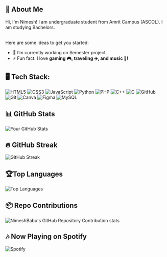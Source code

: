 ## 👋 About Me
Hi, I'm Nimesh!
I am undergraduate student from Amrit Campus (ASCOL). I am studying Bachelors.

<br>Here are some ideas to get you started:

- 🔭 I’m currently working on Semester project.
- ⚡ Fun fact: I love **gaming 🎮, traveling ✈️, and music 🎵!**


## 🖥️ Tech Stack:
![HTML5](https://img.shields.io/badge/HTML5-E34F26?style=for-the-badge&logo=html5&logoColor=white)
![CSS3](https://img.shields.io/badge/CSS3-1572B6?style=for-the-badge&logo=css3&logoColor=white)
![JavaScript](https://img.shields.io/badge/JavaScript-F7DF1E?style=for-the-badge&logo=javascript&logoColor=black)
![Python](https://img.shields.io/badge/Python-3776AB?style=for-the-badge&logo=python&logoColor=white)
![PHP](https://img.shields.io/badge/PHP-777BB4?style=for-the-badge&logo=php&logoColor=white)
![C++](https://img.shields.io/badge/C++-00599C?style=for-the-badge&logo=c%2B%2B&logoColor=white)
![C](https://img.shields.io/badge/C-A8B9CC?style=for-the-badge&logo=c&logoColor=black)
![GitHub](https://img.shields.io/badge/GitHub-181717?style=for-the-badge&logo=github&logoColor=white)
![Git](https://img.shields.io/badge/Git-F05032?style=for-the-badge&logo=git&logoColor=white)
![Canva](https://img.shields.io/badge/Canva-00C4CC?style=for-the-badge&logo=canva&logoColor=white)
![Figma](https://img.shields.io/badge/Figma-F24E1E?style=for-the-badge&logo=figma&logoColor=white)
![MySQL](https://img.shields.io/badge/MySQL-4479A1?style=for-the-badge&logo=mysql&logoColor=white)




## 📊 GitHub Stats
![Your GitHub Stats](https://github-readme-stats.vercel.app/api?username=NimeshBabu&show_icons=true&theme=dark)


## 🔥 GitHub Streak
![GitHub Streak](https://streak-stats.demolab.com/?user=NimeshBabu&theme=dark&hide_border=true)





## 🏆Top Languages
![Top Languages](https://github-readme-stats.vercel.app/api/top-langs/?username=NimeshBabu&layout=compact&theme=dark)




## 📦 Repo Contributions
![NimeshBabu's GitHub Repository Contribution stats](https://github-contributor-stats.vercel.app/api?username=NimeshBabu&hide=B&theme=dark)




## 🎶 Now Playing on Spotify
![Spotify](https://novatorem.vercel.app/api/spotify)






